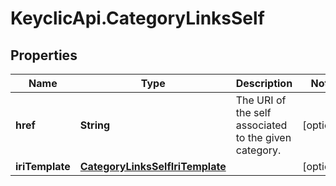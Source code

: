# KeyclicApi.CategoryLinksSelf

## Properties
Name | Type | Description | Notes
------------ | ------------- | ------------- | -------------
**href** | **String** | The URI of the self associated to the given category. | [optional] 
**iriTemplate** | [**CategoryLinksSelfIriTemplate**](CategoryLinksSelfIriTemplate.md) |  | [optional] 


